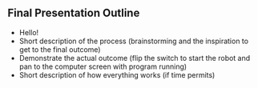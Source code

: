 ## Final Presentation Outline

* Hello!
* Short description of the process (brainstorming and the inspiration to get to the final outcome)
* Demonstrate the actual outcome (flip the switch to start the robot and pan to the computer screen with program running)
* Short description of how everything works (if time permits)
